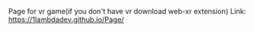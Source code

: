 Page for vr game(if you don't have vr download web-xr extension) Link: https://1lambdadev.github.io/Page/
